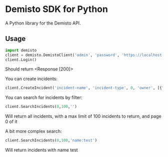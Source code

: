 # Demisto SDK for Python

A Python library for the Demisto API.

## Usage

```python
import demisto
client = demisto.DemistoClient('admin', 'password', 'https://localhost:8443')
client.Login()
```
Should return <Response [200]>


You can create incidents:

```python
client.CreateIncident('incident-name', 'incident-type', 0, 'owner', [{"type": "label", "value": "demisto"}], 'details', {"alertsource":"demisto"})

```

You can search for incidents by filter:

```python
client.SearchIncidents(0,100,'')
```

Will return all incidents, with a max limit of 100 incidents to return, and page 0 of it

A bit more complex search:

```python
client.SearchIncidents(0,100,'name:test')
```

Will return incidents with name test

